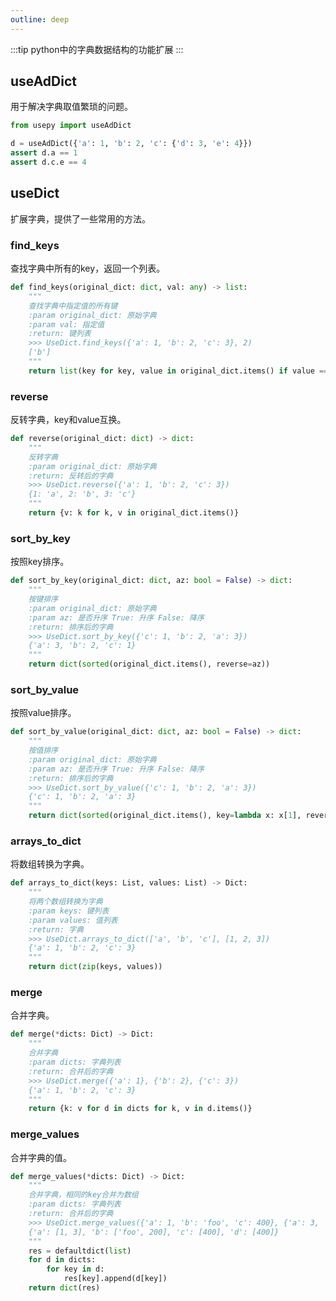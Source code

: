 ```yaml
---
outline: deep
---
```


:::tip
python中的字典数据结构的功能扩展
:::

## useAdDict

用于解决字典取值繁琐的问题。

```python
from usepy import useAdDict

d = useAdDict({'a': 1, 'b': 2, 'c': {'d': 3, 'e': 4}})
assert d.a == 1
assert d.c.e == 4
```
## useDict

扩展字典，提供了一些常用的方法。

### find_keys

查找字典中所有的key，返回一个列表。
```python
def find_keys(original_dict: dict, val: any) -> list:
    """
    查找字典中指定值的所有键
    :param original_dict: 原始字典
    :param val: 指定值
    :return: 键列表
    >>> UseDict.find_keys({'a': 1, 'b': 2, 'c': 3}, 2)
    ['b']
    """
    return list(key for key, value in original_dict.items() if value == val)
```
### reverse

反转字典，key和value互换。

```python
def reverse(original_dict: dict) -> dict:
    """
    反转字典
    :param original_dict: 原始字典
    :return: 反转后的字典
    >>> UseDict.reverse({'a': 1, 'b': 2, 'c': 3})
    {1: 'a', 2: 'b', 3: 'c'}
    """
    return {v: k for k, v in original_dict.items()}
```


### sort_by_key

按照key排序。

```python
def sort_by_key(original_dict: dict, az: bool = False) -> dict:
    """
    按键排序
    :param original_dict: 原始字典
    :param az: 是否升序 True: 升序 False: 降序
    :return: 排序后的字典
    >>> UseDict.sort_by_key({'c': 1, 'b': 2, 'a': 3})
    {'a': 3, 'b': 2, 'c': 1}
    """
    return dict(sorted(original_dict.items(), reverse=az))
```


### sort_by_value

按照value排序。

```python
def sort_by_value(original_dict: dict, az: bool = False) -> dict:
    """
    按值排序
    :param original_dict: 原始字典
    :param az: 是否升序 True: 升序 False: 降序
    :return: 排序后的字典
    >>> UseDict.sort_by_value({'c': 1, 'b': 2, 'a': 3})
    {'c': 1, 'b': 2, 'a': 3}
    """
    return dict(sorted(original_dict.items(), key=lambda x: x[1], reverse=az))
```

### arrays_to_dict

将数组转换为字典。

```python
def arrays_to_dict(keys: List, values: List) -> Dict:
    """
    将两个数组转换为字典
    :param keys: 键列表
    :param values: 值列表
    :return: 字典
    >>> UseDict.arrays_to_dict(['a', 'b', 'c'], [1, 2, 3])
    {'a': 1, 'b': 2, 'c': 3}
    """
    return dict(zip(keys, values))
```

### merge

合并字典。

```python
def merge(*dicts: Dict) -> Dict:
    """
    合并字典
    :param dicts: 字典列表
    :return: 合并后的字典
    >>> UseDict.merge({'a': 1}, {'b': 2}, {'c': 3})
    {'a': 1, 'b': 2, 'c': 3}
    """
    return {k: v for d in dicts for k, v in d.items()}
```

### merge_values

合并字典的值。

```python
def merge_values(*dicts: Dict) -> Dict:
    """
    合并字典，相同的key合并为数组
    :param dicts: 字典列表
    :return: 合并后的字典
    >>> UseDict.merge_values({'a': 1, 'b': 'foo', 'c': 400}, {'a': 3, 'b': 200, 'd': 400})
    {'a': [1, 3], 'b': ['foo', 200], 'c': [400], 'd': [400]}
    """
    res = defaultdict(list)
    for d in dicts:
        for key in d:
            res[key].append(d[key])
    return dict(res)
```
